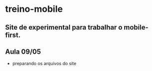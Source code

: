 # treino-mobile
Site de experimental para trabalhar o mobile-first.
---
## Aula 09/05
* preparando os arquivos do site

